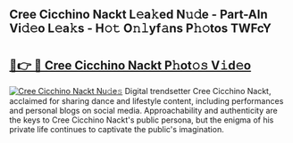 ## Cree Cicchino Nackt L𝚎a𝚔ed N𝚞𝚍e - Part-AIn Vi𝚍𝚎o L𝚎a𝚔s - H𝚘𝚝 O𝚗𝚕yf𝚊ns P𝚑𝚘tos TWFcY

# <h2><a href="http://kfdg7j0.oniu.top/?m=Cree+Cicchino+Nackt">🔗👉 🔴 Cree Cicchino Nackt P𝚑ot𝚘𝚜 V𝚒d𝚎o</a></h2>

[![Cree Cicchino Nackt Nu𝚍e𝚜](https://i.imgur.com/0qMVB7G.gif)](http://kfdg7j0.oniu.top/?m=Cree+Cicchino+Nackt)
Digital trendsetter Cree Cicchino Nackt, acclaimed for sharing dance and lifestyle content, including performances and personal blogs on social media. Approachability and authenticity are the keys to Cree Cicchino Nackt's public persona, but the enigma of his private life continues to captivate the public's imagination.  

